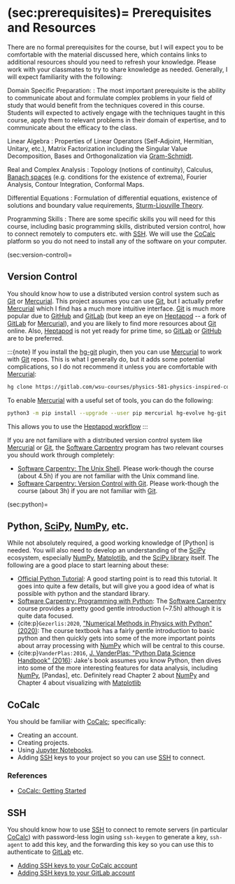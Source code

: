 (sec:prerequisites)=
Prerequisites and Resources
===========================

There are no formal prerequisites for the course, but I will expect you to be
comfortable with the material discussed here, which contains links to additional
resources should you need to refresh your knowledge.  Please work with your classmates
to try to share knowledge as needed.  Generally, I will expect familiarity with the
following:

Domain Specific Preparation: 
: The most important prerequisite is the ability to communicate about and formulate
  complex problems in your field of study that would benefit from the techniques covered
  in this course.  Students will expected to actively engage with the techniques taught
  in this course, apply them to relevant problems in their domain of expertise, and to
  communicate about the efficacy to the class.

Linear Algebra
: Properties of Linear Operators (Self-Adjoint, Hermitian, Unitary,
  etc.), Matrix Factorization including the Singular Value Decomposition, Bases and
  Orthogonalization via
  [Gram-Schmidt](https://en.wikipedia.org/wiki/Gram%E2%80%93Schmidt_process).

Real and Complex Analysis
: Topology (notions of continuity), Calculus, [Banach
  spaces](https://en.wikipedia.org/wiki/Banach_space) (e.g. conditions for the existence
  of extrema), Fourier Analysis, Contour Integration, Conformal Maps.

Differential Equations
: Formulation of differential equations, existence of solutions and boundary value
  requirements, [Sturm-Liouville
  Theory](https://en.wikipedia.org/wiki/Sturm%E2%80%93Liouville_theory). 

Programming Skills
: There are some specific skills you will need for this course, including basic
  programming skills, distributed version control, how to connect remotely to computers
  etc. with [SSH].  We will use the [CoCalc] platform so you do not need to install any
  of the software on your computer.

(sec:version-control)=
## Version Control

You should know how to use a distributed version control system such as
[Git] or [Mercurial].  This project assumes you can use [Git], but I actually prefer
[Mercurial] which I find has a much more intuitive interface.  [Git] is much more
popular due to [GitHub] and [GitLab] (but keep an eye on [Heptapod] -- a fork of
[GitLab] for [Mercurial]), and you are likely to find more resources about [Git]
online.  Also, [Heptapod] is not yet ready for prime time, so [GitLab] or [GitHub] are
to be preferred.

:::{note}
If you install the [hg-git] plugin, then you can use [Mercurial] to work with [Git]
repos.  This is what I generally do, but it adds some potential complications, so I
do not recommend it unless you are comfortable with [Mercurial]:

```bash
hg clone https://gitlab.com/wsu-courses/physics-581-physics-inspired-computation.git
```

To enable [Mercurial] with a useful set of tools, you can do the following:

```bash
python3 -m pip install --upgrade --user pip mercurial hg-evolve hg-git jupytext black
```
   
This allows you to use the [Heptapod
workflow](https://octobus.net/blog/2019-09-04-heptapod-workflow.html)
:::


If you are not familiare with a distributed version control system like [Mercurial] or
[Git], the [Software Carpentry] program has two relevant courses you should work through
completely:

* [Software Carpentry: The Unix Shell](http://swcarpentry.github.io/shell-novice/).  Please work-though the course (about 4.5h) if you are not familiar with the
  Unix command line.
* [Software Carpentry: Version Control with
  Git](http://swcarpentry.github.io/git-novice/). Please work-though the course (about
  3h) if you are not familiar with [Git].

(sec:python)=
## Python, [SciPy], [NumPy], etc.

While not absolutely required, a good working knowledge of [Python] is needed. You will
also need to develop an understanding of the [SciPy] ecosystem, especially [NumPy],
[Matplotlib], and the [SciPy library] itself.  The following are a good place to start
learning about these:

* [Official Python Tutorial](https://docs.python.org/3/tutorial/index.html): A good
  starting point is to read this tutorial.  It goes into quite a few details, but will
  give you a good idea of what is possible with python and the standard library.
* [Software Carpentry: Programming with
  Python](https://swcarpentry.github.io/python-novice-inflammation/): The [Software
  Carpentry] course provides a pretty good gentle introduction (~7.5h) although it is
  quite data focused.
* {cite:p}`Gezerlis:2020`, ["Numerical Methods in Physics with Python" (2020)](
  https://ntserver1.wsulibs.wsu.edu:2532/core/books/numerical-methods-in-physics-with-python/563DF013576DCC535668A100B8F7D2F9):
  The course textbook has a fairly gentle introduction to basic python and then quickly
  gets into some of the more important points about array processing with [NumPy] which
  will be central to this course.
* {cite:p}`VanderPlas:2016`, [J. VanderPlas: "Python Data Science Handbook" (2016)](
  https://ntserver1.wsulibs.wsu.edu:2171/lib/wsu/detail.action?docID=4746657&pq-origsite=primo):
  Jake's book assumes you know Python, then dives into some of the more interesting
  features for data analysis, including [NumPy], [Pandas], etc.  Definitely read Chapter
  2 about [NumPy] and Chapter 4 about visualizing with [Matplotlib]

## CoCalc

You should be familiar with [CoCalc]; specifically:

* Creating an account.
* Creating projects.
* Using [Jupyter Notebooks](https://jupyter.org).
* Adding [SSH] keys to your project so you can use [SSH] to connect.

### References
* [CoCalc: Getting Started](https://doc.cocalc.com/getting-started.html)

## SSH

You should know how to use [SSH] to connect to remote servers (in particular [CoCalc])
with password-less login using `ssh-keygen` to generate a key, `ssh-agent` to add this
key, and the forwarding this key so you can use this to authenticate to [GitLab] etc.

* [Adding SSH keys to your CoCalc account](https://doc.cocalc.com/account/ssh.html)
* [Adding SSH keys to your GitLab account](https://docs.gitlab.com/ee/ssh/)


[SciPy]: <https://www.scipy.org/> "SciPy (pronounced “Sigh Pie”) is a Python-based ecosystem of open-source software for mathematics, science, and engineering."
[NumPy]: <https://numpy.org/> "The fundamental package for scientific computing with Python"
[Matplotlib]: <https://matplotlib.org/> "Matplotlib: Visualization with Python"
[SciPy library]: <https://www.scipy.org/scipylib/> "The SciPy library is one of the core packages that make up the SciPy stack."

[CoCalc]: <https://cocalc.com> "CoCalc: Collaborative Calculation and Data Science"
[Conda]: <https://docs.conda.io/en/latest/> "Conda: Package, dependency and environment management for any language—Python, R, Ruby, Lua, Scala, Java, JavaScript, C/ C++, FORTRAN, and more."
[GitHub]: <https://github.com> "GitHub"
[GitLab]: <https://gitlab.com> "GitLab"
[Git]: <https://git-scm.com> "Git"
[Heptapod]: <https://heptapod.net> "Heptapod: is a community driven effort to bring Mercurial SCM support to GitLab"
[Jupyter]: <https://jupyter.org> "Jupyter"
[Jupytext]: <https://jupytext.readthedocs.io> "Jupyter Notebooks as Markdown Documents, Julia, Python or R Scripts"
[Mercurial]: <https://www.mercurial-scm.org> "Mercurial"
[Official Course Repository]: <https://gitlab.com/wsu-courses/physics-581-physics-inspired-computation/> "Official Physics 581 Repository hosted on GitLab"
[Resources project]: <https://gitlab.com/wsu-courses/physics-581-physics-inspired-computation_resources> "Private course resources repository."
[SSH]: <https://en.wikipedia.org/wiki/Secure_Shell> "SSH on Wikipedia"
[Shared CoCalc Project]: <https://cocalc.com/projects/74852aba-2484-4210-9cf0-e7902e5838f4/> "581-2021 Shared CoCalc Project"
[WSU Courses CoCalc project]: <https://cocalc.com/projects/c31d20a3-b0af-4bf7-a951-aa93a64395f6>
[WSU Physics]: <https://physics.wsu.edu> "WSU Physics Department"
[file an issue]: <https://gitlab.com/wsu-courses/physics-581-physics-inspired-computation/-/issues> "Issues on the class GitLab project."
[hg-git]: <https://hg-git.github.io> "The Hg-Git mercurial plugin"
[Software Carpentry]: <https://software-carpentry.org/> "Software Carpentry: Teaching basic lab skills for research computing"

<!--
```{include} Links.md
```
-->
